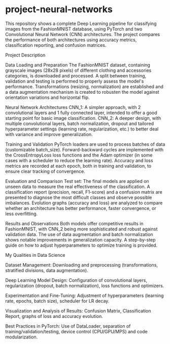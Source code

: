 # project-neural-networks
This repository shows a complete Deep Learning pipeline for classifying images from the FashionMNIST database, using PyTorch and two Convolutional Neural Network (CNN) architectures. The project compares the performance of both architectures using accuracy metrics, classification reporting, and confusion matrices.

Project Description

Data Loading and Preparation
The FashionMNIST dataset, containing grayscale images (28x28 pixels) of different clothing and accessories categories, is downloaded and processed.
A split between training, validation and testing is performed to properly assess the model's performance.
Transformations (resizing, normalization) are established and a data augmentation mechanism is created to robusten the model against orientation variations and horizontal flip.

Neural Network Architectures
CNN_1: A simpler approach, with 2 convolutional layers and 1 fully connected layer, intended to offer a good starting point for basic image classification.
CNN_2: A deeper design, with multiple convolutional layers, batch normalization, dropout and tailored hyperparameter settings (learning rate, regularization, etc.) to better deal with variance and improve generalization.

Training and Validation
PyTorch loaders are used to process batches of data (customizable batch_size).
Forward-backward cycles are implemented with the CrossEntropyLoss loss functions and the Adam optimizer (in some cases with a scheduler to reduce the learning rate).
Accuracy and loss metrics are recorded at each epoch, both in training and validation, to ensure clear tracking of convergence.

Evaluation and Comparison
Test set: The final models are applied on unseen data to measure the real effectiveness of the classification.
A classification report (precision, recall, F1-score) and a confusion matrix are presented to diagnose the most difficult classes and observe possible imbalances.
Evolution graphs (accuracy and loss) are analyzed to compare whether an architecture has better performance, faster convergence, or less overfitting.

Results and Observations
Both models offer competitive results in FashionMNIST, with CNN_2 being more sophisticated and robust against validation data.
The use of data augmentation and batch normalization shows notable improvements in generalization capacity.
A step-by-step guide on how to adjust hyperparameters to optimize training is provided.

My Qualities in Data Science

Dataset Management: Downloading and preprocessing (transformations, stratified divisions, data augmentation).

Deep Learning Model Design: Configuration of convolutional layers, regularization (dropout, batch normalization), loss functions and optimizers.

Experimentation and Fine-Tuning: Adjustment of hyperparameters (learning rate, epochs, batch size), scheduler for LR decay.

Visualization and Analysis of Results: Confusion Matrix, Classification Report, graphs of loss and accuracy evolution.

Best Practices in PyTorch: Use of DataLoader, separation of training/validation/testing, device control (CPU/GPU/MPS) and code modularization.
